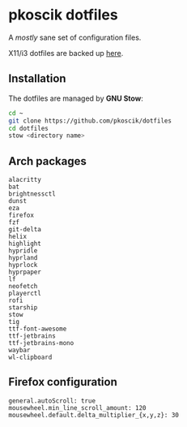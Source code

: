 # pkoscik dotfiles

A _mostly_ sane set of configuration files.

X11/i3 dotfiles are backed up [here](https://github.com/pkoscik/dotfiles-old).

## Installation

The dotfiles are managed by __GNU Stow__:

```bash
cd ~
git clone https://github.com/pkoscik/dotfiles
cd dotfiles
stow <directory name>
```

## Arch packages

```
alacritty
bat
brightnessctl
dunst
eza
firefox
fzf
git-delta
helix
highlight
hypridle
hyprland
hyprlock
hyprpaper
lf
neofetch
playerctl
rofi
starship
stow
tig
ttf-font-awesome
ttf-jetbrains
ttf-jetbrains-mono
waybar
wl-clipboard
```

## Firefox configuration

```
general.autoScroll: true
mousewheel.min_line_scroll_amount: 120
mousewheel.default.delta_multiplier_{x,y,z}: 30
```
